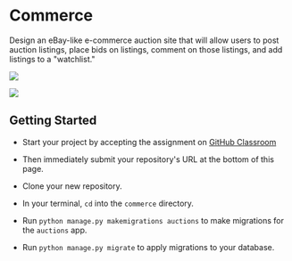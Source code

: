 # Commerce

Design an eBay-like e-commerce auction site that will allow users to post auction listings, place bids on listings, comment on those listings, and add listings to a "watchlist."

![](listings.png)

![](listing.png)


## Getting Started

- Start your project by accepting the assignment on [GitHub Classroom](https://classroom.github.com/a/DNKi9s6K)

- Then immediately submit your repository's URL at the bottom of this page.

- Clone your new repository.

- In your terminal, `cd` into the `commerce` directory.

- Run `python manage.py makemigrations auctions` to make migrations for the `auctions` app.

- Run `python manage.py migrate` to apply migrations to your database.
